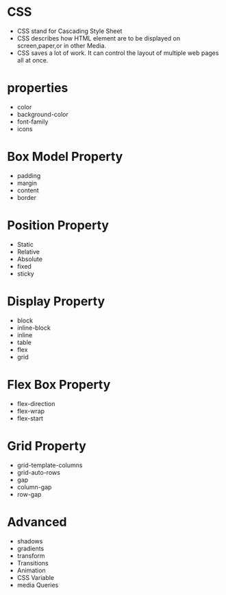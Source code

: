 # CSS
* CSS stand for Cascading Style Sheet
* CSS describes how HTML element are to be displayed on screen,paper,or in other Media.
* CSS saves a lot of work. It can control the layout of multiple web pages all at once.

# properties
* color
* background-color
* font-family
* icons

# Box Model Property
* padding
* margin
* content
* border

# Position Property
* Static
* Relative
* Absolute
* fixed
* sticky

# Display Property
* block
* inline-block
* inline
* table
* flex
* grid
  
# Flex Box Property
* flex-direction
* flex-wrap
* flex-start
  
# Grid Property
* grid-template-columns
* grid-auto-rows
* gap
* column-gap
* row-gap

# Advanced
* shadows
* gradients
* transform
* Transitions
* Animation
* CSS Variable
* media Queries
